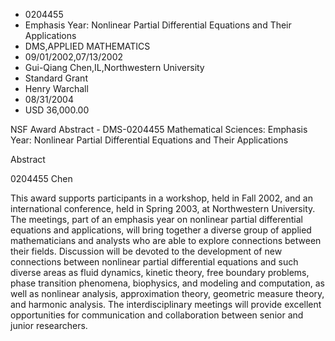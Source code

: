 
* 0204455
* Emphasis Year: Nonlinear Partial Differential Equations and Their Applications
* DMS,APPLIED MATHEMATICS
* 09/01/2002,07/13/2002
* Gui-Qiang Chen,IL,Northwestern University
* Standard Grant
* Henry Warchall
* 08/31/2004
* USD 36,000.00

NSF Award Abstract - DMS-0204455 Mathematical Sciences: Emphasis Year: Nonlinear
Partial Differential Equations and Their Applications

Abstract

0204455 Chen



This award supports participants in a workshop, held in Fall 2002, and an
international conference, held in Spring 2003, at Northwestern University. The
meetings, part of an emphasis year on nonlinear partial differential equations
and applications, will bring together a diverse group of applied mathematicians
and analysts who are able to explore connections between their fields.
Discussion will be devoted to the development of new connections between
nonlinear partial differential equations and such diverse areas as fluid
dynamics, kinetic theory, free boundary problems, phase transition phenomena,
biophysics, and modeling and computation, as well as nonlinear analysis,
approximation theory, geometric measure theory, and harmonic analysis. The
interdisciplinary meetings will provide excellent opportunities for
communication and collaboration between senior and junior researchers.

